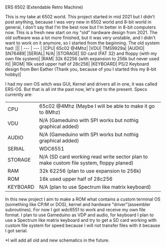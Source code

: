 ERS 6502 (Extendable Retro Machine)

This is my take at 6502 world.
This project started in mid 2021 but I didn’t post anything, because I was very new in 6502 world and 8-bit world in general, I don't say that I'm the best now but I'm better in 8-bit computers now.
This is a fresh new start on my "old" hardware design from 2021. The old software was a lot more finished, but it was very unstable, and I didn't want to work on it anymore, so I started from the beginning.
The old system had:
|||
| --- | --- |
|CPU|	65c02 @4Mhz|
|VDU|	TMS9929a|
|AUDIO|	SN76489|
|SERIAL|	N/A|
|STORAGE|	SD card (FAT 32) and floppy (with my own file system)|
|RAM|	32k 62256  (with expansion to 256k but never used it)|
|ROM|	16k used upper half of 28c256|
|KEYBOARD|	PS/2 Keyboard design from Ben Eather (Thank you, because of you I started this my 8-bit hobby)|

I had my own OS witch was GUI, Kernel and drivers all in one, it was called ERS-OS.
But that is all int the past now, let's get to the present.
Specs currently are:

|||
| --- | --- |
|CPU|	65c02 @4Mhz (Maybe I will be able to make it go to 8Mhz)|
|VDU|	N/A (Gameduino with SPI works but nothig graphical added)|
|AUDIO|	N/A (Gameduino with SPI works but nothig graphical added)|
|SERIAL|	WDC6551|
|STORAGE|	N/A (SD card working read write sector plan to make custom file system, floppy planed)|
|RAM|	32k 62256 (plan to use expansion to 256k)|
|ROM|	16k used upper half of 28c256|
|KEYBOARD|	N/A (plan to use Spectrum like matrix keyboard)|

In this new project I aim to make a ROM what contains a custom terminal OS (something like CP/M or DOS), kernel and hardware "driver"(assembler subroutines).
For now I got wdc6551 to work and receive my own file format.
I plan to use Gameduino as VDP and audio, for keyboard I plan to use a Spectrum like matrix keyboard and try to get a SD card working with custom file system for speed because I will not transfer files with it because I got serial.

*I will add all old and new schematics in the future.
